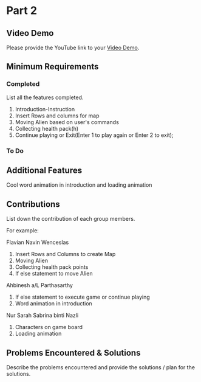 # Part 2

## Video Demo

Please provide the YouTube link to your [Video Demo](https://youtu.be/B6FVB1fcJWs).

## Minimum Requirements

### Completed

List all the features completed.

1. Introduction-Instruction
2. Insert Rows and columns for map
3. Moving Alien based on user's commands
4. Collecting health pack(h)
5. Continue playing or Exit(Enter 1 to play again or Enter 2 to exit);

### To Do


## Additional Features

Cool word animation in introduction and loading animation

## Contributions

List down the contribution of each group members.

For example:

Flavian Navin Wenceslas

1. Insert Rows and Columns to create Map
2. Moving Alien
3. Collecting health pack points
4. If else statement to move Alien

Ahbinesh a/L Parthasarthy

1. If else statement to execute game or continue playing  
2. Word animation in introduction


Nur Sarah Sabrina binti Nazli 

1. Characters on game board
2. Loading animation 


## Problems Encountered & Solutions

Describe the problems encountered and provide the solutions / plan for the solutions.